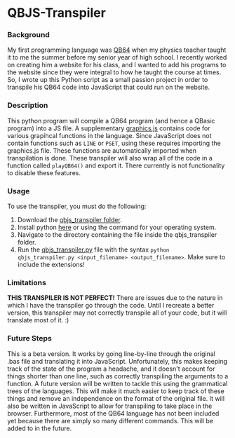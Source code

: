 # QBJS-Transpiler

### Background

My first programming language was [QB64](https://qb64.com/) when my physics teacher taught it to me the summer before my senior year of high school.  I recently worked on creating him a website for his class, and I wanted to add his programs to the website since they were integral to how he taught the course at times.  So, I wrote up this Python script as a small passion project in order to transpile his QB64 code into JavaScript that could run on the website.

### Description

This python program will compile a QB64 program (and hence a QBasic program) into a JS file.  A supplementary [graphics.js](qbjs_transpiler/graphics.js) contains code for various grapihcal functions in the language.  Since JavaScript does not contain functions such as `LINE` or `PSET`, using these requires importing the graphics.js file.  These functions are automatically imported when transpilation is done.  These transpiler will also wrap all of the code in a function called `playQB64()` and export it.  There currently is not functionality to disable these features.

### Usage

To use the transpiler, you must do the following:
1. Download the [qbjs_transpiler folder](qbjs_transpiler).
2. Install python [here](https://www.python.org/downloads/) or using the command for your operating system.
3. Navigate to the directory containing the file inside the qbjs_transpiler folder.
4. Run the [qbjs_transpiler.py](qbjs_transpiler/qbjs_transpiler.py) file with the syntax `python qbjs_transpiler.py <input_filename> <output_filename>`.  Make sure to include the extensions!

### Limitations

**THIS TRANSPILER IS NOT PERFECT!**  There are issues due to the nature in which I have the transpiler go through the code.  Until I recreate a better version, this transpiler may not correctly transpile all of your code, but it will translate most of it.  :)

### Future Steps

This is a beta version.  It works by going line-by-line through the original .bas file and translating it into JavaScript.  Unfortunately, this makes keeping track of the state of the program a headache, and it doesn't account for things shorter than one line, such as correctly transpiling the arguments to a function.  A future version will be written to tackle this using the grammatical trees of the languages.  This will make it much easier to keep track of these things and remove an independence on the format of the original file.  It will also be written in JavaScript to allow for transpiling to take place in the browser.  Furthermore, most of the QB64 language has not been included yet because there are simply so many different commands.  This will be added to in the future.

